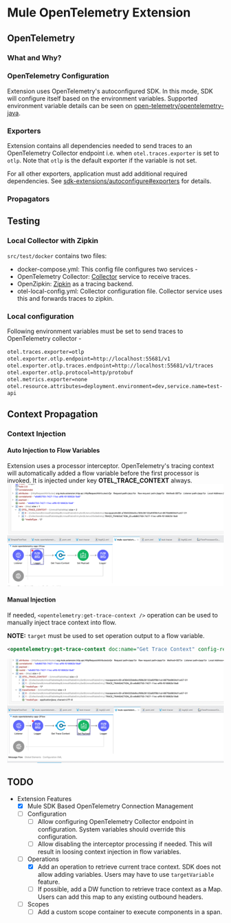 # Mule OpenTelemetry Extension

## OpenTelemetry

### What and Why?

### OpenTelemetry Configuration
Extension uses OpenTelemetry's autoconfigured SDK. In this mode, SDK will configure itself based on the environment variables.
Supported environment variable details can be seen on [open-telemetry/opentelemetry-java](https://github.com/open-telemetry/opentelemetry-java/tree/main/sdk-extensions/autoconfigure).

### Exporters
Extension contains all dependencies needed to send traces to an OpenTelemetry Collector endpoint i.e. when `otel.traces.exporter` is set to `otlp`. Note that `otlp` is the default exporter if the variable is not set.

For all other exporters, application must add additional required dependencies. See [sdk-extensions/autoconfigure#exporters](https://github.com/open-telemetry/opentelemetry-java/tree/main/sdk-extensions/autoconfigure#exporters) for details.

### Propagators


## Testing

### Local Collector with Zipkin

`src/test/docker` contains two files:
- docker-compose.yml: This config file configures two services -
- OpenTelemetry Collector: [Collector](https://opentelemetry.io/docs/collector/getting-started/#docker) service to receive traces.
- OpenZipkin: [Zipkin](https://zipkin.io/) as a tracing backend.
- otel-local-config.yml: Collector configuration file. Collector service uses this and forwards traces to zipkin.

### Local configuration
Following environment variables must be set to send traces to OpenTelemetry collector -

```properties
otel.traces.exporter=otlp
otel.exporter.otlp.endpoint=http://localhost:55681/v1
otel.exporter.otlp.traces.endpoint=http://localhost:55681/v1/traces
otel.exporter.otlp.protocol=http/protobuf
otel.metrics.exporter=none
otel.resource.attributes=deployment.environment=dev,service.name=test-api
```

## Context Propagation

### Context Injection

#### Auto Injection to Flow Variables
Extension uses a processor interceptor.
OpenTelemetry's tracing context will automatically added a flow variable before the first processor is invoked.
It is injected under key **OTEL_TRACE_CONTEXT** always.
![auto-context-flow-injection.png](./docs/images/auto-context-flow-injection.png)

#### Manual Injection
If needed, `<opentelemetry:get-trace-context />` operation can be used to manually inject trace context into flow.

**NOTE:** `target` must be used to set operation output to a flow variable.
```xml
<opentelemetry:get-trace-context doc:name="Get Trace Context" config-ref="OpenTelemetry_Config" target="traceContext"/>
```
![manual-context-flow-injection.png](./docs/images/manual-context-flow-injection.png)



## TODO
- Extension Features
  - [x] Mule SDK Based OpenTelemetry Connection Management
  - [ ] Configuration
    - [ ] Allow configuring OpenTelemetry Collector endpoint in configuration. System variables should override this configuration.
    - [ ] Allow disabling the interceptor processing if needed. This will result in loosing context injection in flow variables.
  - [ ] Operations
    - [x] Add an operation to retrieve current trace context. SDK does not allow adding variables. Users may have to use `targetVariable` feature.
    - [ ] If possible, add a DW function to retrieve trace context as a Map. Users can add this map to any existing outbound headers.
  - [ ] Scopes
    - [ ] Add a custom scope container to execute components in a span.
